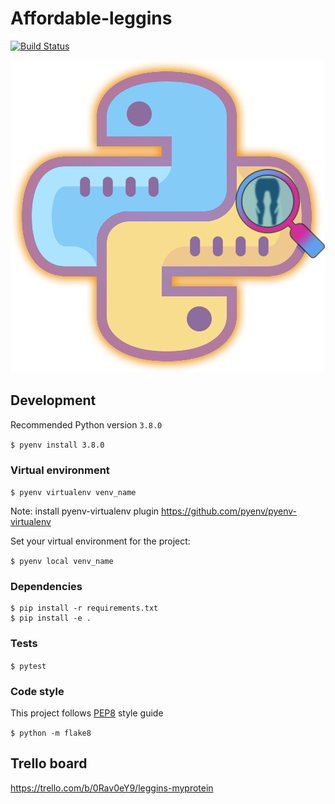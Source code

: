 # Affordable-leggins

[![Build Status](https://travis-ci.org/ButterflyBug/Affordable-leggins.svg?branch=master)](https://travis-ci.org/ButterflyBug/Affordable-leggins)

![Logo affordable leggins](images/logo.png)


## Development
Recommended Python version `3.8.0`

`$ pyenv install 3.8.0`

### Virtual environment
`$ pyenv virtualenv venv_name`

Note: install pyenv-virtualenv plugin
https://github.com/pyenv/pyenv-virtualenv

Set your virtual environment for the project:

`$ pyenv local venv_name`

### Dependencies
```
$ pip install -r requirements.txt
$ pip install -e .
```

### Tests
`$ pytest`

### Code style
This project follows [PEP8](https://www.python.org/dev/peps/pep-0008/) style guide

`$ python -m flake8`

## Trello board
https://trello.com/b/0Rav0eY9/leggins-myprotein
